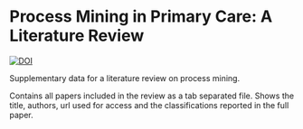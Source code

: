 # Process Mining in Primary Care: A Literature Review

[![DOI](https://zenodo.org/badge/110376986.svg)](https://zenodo.org/badge/latestdoi/110376986)

Supplementary data for a literature review on process mining.

Contains all papers included in the review as a tab separated file. Shows the title, authors, url used for access and the classifications reported in the full paper.
